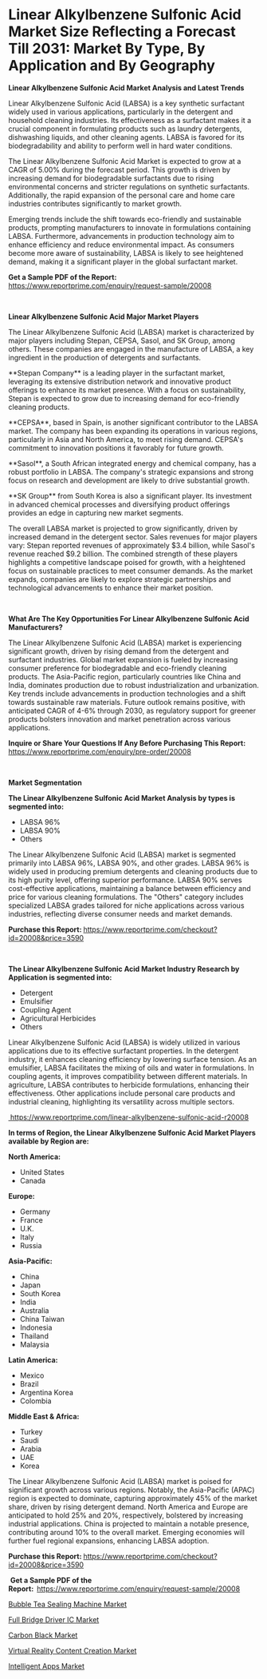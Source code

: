 <p><h1>Linear Alkylbenzene Sulfonic Acid Market Size Reflecting a Forecast Till 2031: Market By Type, By Application and By Geography</h1></p><p><strong>Linear Alkylbenzene Sulfonic Acid Market Analysis and Latest Trends</strong></p>
<p><p>Linear Alkylbenzene Sulfonic Acid (LABSA) is a key synthetic surfactant widely used in various applications, particularly in the detergent and household cleaning industries. Its effectiveness as a surfactant makes it a crucial component in formulating products such as laundry detergents, dishwashing liquids, and other cleaning agents. LABSA is favored for its biodegradability and ability to perform well in hard water conditions.</p><p>The Linear Alkylbenzene Sulfonic Acid Market is expected to grow at a CAGR of 5.00% during the forecast period. This growth is driven by increasing demand for biodegradable surfactants due to rising environmental concerns and stricter regulations on synthetic surfactants. Additionally, the rapid expansion of the personal care and home care industries contributes significantly to market growth. </p><p>Emerging trends include the shift towards eco-friendly and sustainable products, prompting manufacturers to innovate in formulations containing LABSA. Furthermore, advancements in production technology aim to enhance efficiency and reduce environmental impact. As consumers become more aware of sustainability, LABSA is likely to see heightened demand, making it a significant player in the global surfactant market.</p></p>
<p><strong>Get a Sample PDF of the Report:&nbsp;</strong> <a href="https://www.reportprime.com/enquiry/request-sample/20008?utm_campaign=11&utm_medium=2&utm_source=Github&utm_content=ia&utm_term=24112024&utm_id=linear-alkylbenzene-sulfonic-acid">https://www.reportprime.com/enquiry/request-sample/20008</a></p>
<p>&nbsp;</p>
<p><strong>Linear Alkylbenzene Sulfonic Acid Major Market Players</strong></p>
<p><p>The Linear Alkylbenzene Sulfonic Acid (LABSA) market is characterized by major players including Stepan, CEPSA, Sasol, and SK Group, among others. These companies are engaged in the manufacture of LABSA, a key ingredient in the production of detergents and surfactants.</p><p>**Stepan Company** is a leading player in the surfactant market, leveraging its extensive distribution network and innovative product offerings to enhance its market presence. With a focus on sustainability, Stepan is expected to grow due to increasing demand for eco-friendly cleaning products.</p><p>**CEPSA**, based in Spain, is another significant contributor to the LABSA market. The company has been expanding its operations in various regions, particularly in Asia and North America, to meet rising demand. CEPSA's commitment to innovation positions it favorably for future growth.</p><p>**Sasol**, a South African integrated energy and chemical company, has a robust portfolio in LABSA. The company's strategic expansions and strong focus on research and development are likely to drive substantial growth. </p><p>**SK Group** from South Korea is also a significant player. Its investment in advanced chemical processes and diversifying product offerings provides an edge in capturing new market segments.</p><p>The overall LABSA market is projected to grow significantly, driven by increased demand in the detergent sector. Sales revenues for major players vary: Stepan reported revenues of approximately $3.4 billion, while Sasol's revenue reached $9.2 billion. The combined strength of these players highlights a competitive landscape poised for growth, with a heightened focus on sustainable practices to meet consumer demands. As the market expands, companies are likely to explore strategic partnerships and technological advancements to enhance their market position.</p></p>
<p>&nbsp;</p>
<p><strong>What Are The Key Opportunities For Linear Alkylbenzene Sulfonic Acid Manufacturers?</strong></p>
<p><p>The Linear Alkylbenzene Sulfonic Acid (LABSA) market is experiencing significant growth, driven by rising demand from the detergent and surfactant industries. Global market expansion is fueled by increasing consumer preference for biodegradable and eco-friendly cleaning products. The Asia-Pacific region, particularly countries like China and India, dominates production due to robust industrialization and urbanization. Key trends include advancements in production technologies and a shift towards sustainable raw materials. Future outlook remains positive, with anticipated CAGR of 4-6% through 2030, as regulatory support for greener products bolsters innovation and market penetration across various applications.</p></p>
<p><strong>Inquire or Share Your Questions If Any Before Purchasing This Report:</strong> <a href="https://www.reportprime.com/enquiry/pre-order/20008?utm_campaign=11&utm_medium=2&utm_source=Github&utm_content=ia&utm_term=24112024&utm_id=linear-alkylbenzene-sulfonic-acid">https://www.reportprime.com/enquiry/pre-order/20008</a></p>
<p>&nbsp;</p>
<p><strong>Market Segmentation</strong></p>
<p><strong>The Linear Alkylbenzene Sulfonic Acid Market Analysis by types is segmented into:</strong></p>
<p><ul><li>LABSA 96%</li><li>LABSA 90%</li><li>Others</li></ul></p>
<p><p>The Linear Alkylbenzene Sulfonic Acid (LABSA) market is segmented primarily into LABSA 96%, LABSA 90%, and other grades. LABSA 96% is widely used in producing premium detergents and cleaning products due to its high purity level, offering superior performance. LABSA 90% serves cost-effective applications, maintaining a balance between efficiency and price for various cleaning formulations. The "Others" category includes specialized LABSA grades tailored for niche applications across various industries, reflecting diverse consumer needs and market demands.</p></p>
<p><strong>Purchase this Report:&nbsp;</strong><a href="https://www.reportprime.com/checkout?id=20008&price=3590&utm_campaign=11&utm_medium=2&utm_source=Github&utm_content=ia&utm_term=24112024&utm_id=linear-alkylbenzene-sulfonic-acid">https://www.reportprime.com/checkout?id=20008&price=3590</a></p>
<p>&nbsp;</p>
<p><strong>The Linear Alkylbenzene Sulfonic Acid Market Industry Research by Application is segmented into:</strong></p>
<p><ul><li>Detergent</li><li>Emulsifier</li><li>Coupling Agent</li><li>Agricultural Herbicides</li><li>Others</li></ul></p>
<p><p>Linear Alkylbenzene Sulfonic Acid (LABSA) is widely utilized in various applications due to its effective surfactant properties. In the detergent industry, it enhances cleaning efficiency by lowering surface tension. As an emulsifier, LABSA facilitates the mixing of oils and water in formulations. In coupling agents, it improves compatibility between different materials. In agriculture, LABSA contributes to herbicide formulations, enhancing their effectiveness. Other applications include personal care products and industrial cleaning, highlighting its versatility across multiple sectors.</p></p>
<p><a href="https://www.reportprime.com/linear-alkylbenzene-sulfonic-acid-r20008?utm_campaign=11&utm_medium=2&utm_source=Github&utm_content=ia&utm_term=24112024&utm_id=linear-alkylbenzene-sulfonic-acid">&nbsp;https://www.reportprime.com/linear-alkylbenzene-sulfonic-acid-r20008</a></p>
<p><strong>In terms of Region, the Linear Alkylbenzene Sulfonic Acid Market Players available by Region are:</strong></p>
<p>
    <p> <strong> North America: </strong>
        <ul>
            <li>United States</li>
            <li>Canada</li>
        </ul>
        </p> 
    <p> <strong> Europe: </strong>
        <ul>
            <li>Germany</li>
            <li>France</li>
            <li>U.K.</li>
            <li>Italy</li>
            <li>Russia</li>
        </ul>
        </p> 
    <p> <strong> Asia-Pacific: </strong>
        <ul>
            <li>China</li>
            <li>Japan</li>
            <li>South Korea</li>
            <li>India</li>
            <li>Australia</li>
            <li>China Taiwan</li>
            <li>Indonesia</li>
            <li>Thailand</li>
            <li>Malaysia</li>
        </ul>
        </p> 
    <p> <strong> Latin America: </strong>
        <ul>
            <li>Mexico</li>
            <li>Brazil</li>
            <li>Argentina Korea</li>
            <li>Colombia</li>
        </ul>
        </p> 
    <p> <strong> Middle East & Africa: </strong>
        <ul>
            <li>Turkey</li>
            <li>Saudi</li>
            <li>Arabia</li>
            <li>UAE</li>
            <li>Korea</li>
        </ul>
    </p>
    </p>
<p><p>The Linear Alkylbenzene Sulfonic Acid (LABSA) market is poised for significant growth across various regions. Notably, the Asia-Pacific (APAC) region is expected to dominate, capturing approximately 45% of the market share, driven by rising detergent demand. North America and Europe are anticipated to hold 25% and 20%, respectively, bolstered by increasing industrial applications. China is projected to maintain a notable presence, contributing around 10% to the overall market. Emerging economies will further fuel regional expansions, enhancing LABSA adoption.</p></p>
<p><strong>Purchase this Report: </strong><a href="https://www.reportprime.com/checkout?id=20008&price=3590&utm_campaign=11&utm_medium=2&utm_source=Github&utm_content=ia&utm_term=24112024&utm_id=linear-alkylbenzene-sulfonic-acid">https://www.reportprime.com/checkout?id=20008&price=3590</a></p>
<p>&nbsp;<strong>Get a Sample PDF of the Report:&nbsp;&nbsp;</strong><a href="https://www.reportprime.com/enquiry/request-sample/20008?utm_campaign=11&utm_medium=2&utm_source=Github&utm_content=ia&utm_term=24112024&utm_id=linear-alkylbenzene-sulfonic-acid">https://www.reportprime.com/enquiry/request-sample/20008</a></p>
<p><strong></strong></p>
<p><p><a href="https://www.linkedin.com/pulse/bubble-tea-sealing-machine-market-navigating-challenges-unlocking-bfwje?utm_campaign=11&utm_medium=2&utm_source=Github&utm_content=ia&utm_term=24112024&utm_id=linear-alkylbenzene-sulfonic-acid">Bubble Tea Sealing Machine Market</a></p><p><a href="https://www.linkedin.com/pulse/decoding-full-bridge-driver-ic-market-signals-growth-cxm4e?utm_campaign=11&utm_medium=2&utm_source=Github&utm_content=ia&utm_term=24112024&utm_id=linear-alkylbenzene-sulfonic-acid">Full Bridge Driver IC Market</a></p><p><a href="https://github.com/mahnoor2003/Market-Research-Report-List-6/blob/main/carbon-black-market.md?utm_campaign=11&utm_medium=2&utm_source=Github&utm_content=ia&utm_term=24112024&utm_id=linear-alkylbenzene-sulfonic-acid">Carbon Black Market</a></p><p><a href="https://issuu.com/reportprime-2/docs/virtual-reality-content-creation-ma_9dd1dbf820774f?utm_campaign=11&utm_medium=2&utm_source=Github&utm_content=ia&utm_term=24112024&utm_id=linear-alkylbenzene-sulfonic-acid">Virtual Reality Content Creation Market</a></p><p><a href="https://issuu.com/reportprime-2/docs/intelligent-apps-market-size-2030.p_ebcdff1d838208?utm_campaign=11&utm_medium=2&utm_source=Github&utm_content=ia&utm_term=24112024&utm_id=linear-alkylbenzene-sulfonic-acid">Intelligent Apps Market</a></p></p>